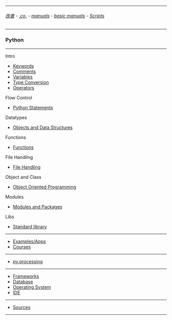 
---

###### [改善](https://github.com/ttltrk/0C/blob/master/README.MD) - [.co.](https://github.com/ttltrk/PRG/blob/master/CODING.MD) - [manuals](https://github.com/ttltrk/PRG/blob/master/MAN.MD) - [basic manuals](https://github.com/ttltrk/PRG/blob/master/MANUALS.MD) - [Scripts](https://github.com/ttltrk/PRG/blob/master/PY/DOC/SC/SC.MD)

---

### Python

---

Intro

* [Keywords](https://github.com/ttltrk/PRG/blob/master/PY/DOC/OPYM/KEYW/KEY_IDE.MD)
* [Comments](https://github.com/ttltrk/PRG/blob/master/PY/DOC/OPYM/COMM/COMM.MD)
* [Variables](https://github.com/ttltrk/PRG/blob/master/PY/DOC/OPYM/VAR/VAR.MD)
* [Type Conversion](https://github.com/ttltrk/PRG/blob/master/PY/DOC/OPYM/15/TYCON.MD)
* [Operators](https://github.com/ttltrk/PRG/blob/master/PY/DOC/OPYM/02_COM_OP/CO.MD)</a>

Flow Control

* [Python Statements](https://github.com/ttltrk/PRG/blob/master/PY/DOC/OPYM/03_PY_ST/PY_ST.MD)

Datatypes

* [Objects and Data Structures](https://github.com/ttltrk/PRG/blob/master/PY/DOC/OPYM/01_OBJ_DS/OBJ_DS.MD)

Functions

* [Functions](https://github.com/ttltrk/PRG/blob/master/PY/DOC/OPYM/04_MET_FUN/MET_FUN.MD)

File Handling

* [File Handling](https://github.com/ttltrk/PRG/blob/master/PY/DOC/OPYM/16/FILE_HAN.MD)

Object and Class

* [Object Oriented Programming](https://github.com/ttltrk/PRG/blob/master/PY/DOC/OPYM/05_OOP/OOP.MD)

Modules

* [Modules and Packages](https://github.com/ttltrk/PRG/blob/master/PY/DOC/OPYM/07_MOD_PACK/MOD_PACK/MOD_PACK.MD)

Libs

* [Standard library](https://github.com/ttltrk/PRG/blob/master/PY/DOC/OPYM/14/ST_LIB.MD)


---

* [Examples/Apps](https://github.com/ttltrk/PRG/blob/master/PY/DOC/OPYM/999_EXAMPLES/EXAM.MD)
* [Courses](https://github.com/ttltrk/PRG/blob/master/PY/DOC/OPYM/13/COURSES.MD)

---

* [py.processing](https://github.com/ttltrk/PRG/blob/master/PY/DOC/OPYM/17/PROC.MD)

---

* [Frameworks](https://github.com/ttltrk/PRG/blob/master/PY/DOC/OPYM/08/FRAME.MD)
* [Database](https://github.com/ttltrk/PRG/blob/master/PY/DOC/OPYM/09/DB.MD)
* [Operating System](https://github.com/ttltrk/PRG/blob/master/PY/DOC/OPYM/12/OS.MD)
* [IDE](https://github.com/ttltrk/PRG/blob/master/PY/DOC/OPYM/10/IDE.MD)

---

* [Sources](https://github.com/ttltrk/PRG/blob/master/PY/DOC/OPYM/11/SRC.MD)

---  
  

   





